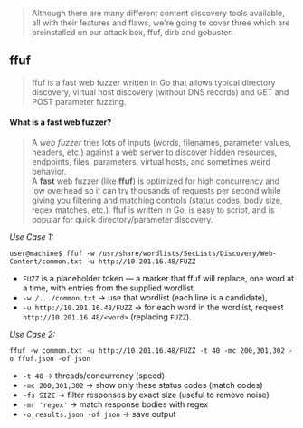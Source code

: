> Although there are many different content discovery tools available, all with their features and flaws, we're going to cover three which are preinstalled on our attack box, ffuf, dirb and gobuster.

## **ffuf**
> ffuf is a fast web fuzzer written in Go that allows typical directory discovery, virtual host discovery (without DNS records) and GET and POST parameter fuzzing.

#### **What is a fast web fuzzer?**
> A _web fuzzer_ tries lots of inputs (words, filenames, parameter values, headers, etc.) against a web server to discover hidden resources, endpoints, files, parameters, virtual hosts, and sometimes weird behavior.  
> A **fast** web fuzzer (like **ffuf**) is optimized for high concurrency and low overhead so it can try thousands of requests per second while giving you filtering and matching controls (status codes, body size, regex matches, etc.). ffuf is written in Go, is easy to script, and is popular for quick directory/parameter discovery.

*Use Case 1:*
```
user@machine$ ffuf -w /usr/share/wordlists/SecLists/Discovery/Web-Content/common.txt -u http://10.201.16.48/FUZZ
```

- `FUZZ` is a placeholder token — a marker that ffuf will replace, one word at a time, with entries from the supplied wordlist.
- `-w /.../common.txt` → use that wordlist (each line is a candidate),
- `-u http://10.201.16.48/FUZZ` → for each word in the wordlist, request `http://10.201.16.48/<word>` (replacing `FUZZ`).

*Use Case 2:*
```
ffuf -w common.txt -u http://10.201.16.48/FUZZ -t 40 -mc 200,301,302 -o ffuf.json -of json
```

- `-t 40` → threads/concurrency (speed)
- `-mc 200,301,302` → show only these status codes (match codes)
- `-fs SIZE` → filter responses by exact size (useful to remove noise)
- `-mr 'regex'` → match response bodies with regex
- `-o results.json -of json` → save output